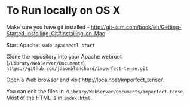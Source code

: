 To Run locally on OS X
==============
Make sure you have git installed - http://git-scm.com/book/en/Getting-Started-Installing-Git#Installing-on-Mac

Start Apache:
`sudo apachectl start`

Clone the repository into your Apache webroot (`/Library/WebServer/Documents`)
`https://github.com/jasonblanchard/imperfect-tense.git`

Open a Web browser and visit http://localhost/imperfect_tense/.

You can edit the files in `/Library/WebServer/Documents/imperfect-tense`. Most of the HTML is in `index.html`.